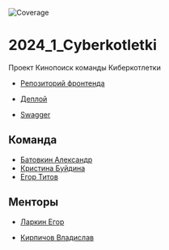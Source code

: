 ![Coverage](https://img.shields.io/endpoint?url=https://raw.githubusercontent.com/go-park-mail-ru/2024_1_Cyberkotletki/refactoring/coverage.json)
# 2024_1_Cyberkotletki


Проект Кинопоиск команды Киберкотлетки

- [Репозиторий фронтенда](https://github.com/frontend-park-mail-ru/2024_1_Cyberkotletki)

- [Деплой]()

- [Swagger]()

## Команда
- [Батовкин Александр](https://github.com/blackHATred)
- [Кристина Буйдина](https://github.com/KristinaBu)
- [Егор Титов](https://github.com/EGRoBBeRTiT)


## Менторы
- [Ларкин Егор](https://github.com/WhoIsYgim)

- [Кирпичов Владислав](https://github.com/VladislavKirpichov)
